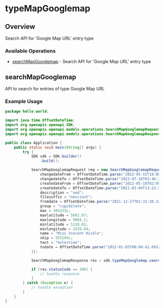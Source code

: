 # typeMapGooglemap

## Overview

Search API for 'Google Map URL' entry type

### Available Operations

* [searchMapGooglemap](#searchmapgooglemap) - Search API for 'Google Map URL' entry type

## searchMapGooglemap

API to search for entries of type Google Map URL

### Example Usage

```java
package hello.world;

import java.time.OffsetDateTime;
import org.openapis.openapi.SDK;
import org.openapis.openapi.models.operations.SearchMapGooglemapRequest;
import org.openapis.openapi.models.operations.SearchMapGooglemapResponse;

public class Application {
    public static void main(String[] args) {
        try {
            SDK sdk = SDK.builder()
                .build();

            SearchMapGooglemapRequest req = new SearchMapGooglemapRequest() {{
                changedateFrom = OffsetDateTime.parse("2022-05-15T10:08:44.059Z");
                changedateTo = OffsetDateTime.parse("2022-07-16T03:46:30.247Z");
                createdateFrom = OffsetDateTime.parse("2022-05-10T02:09:22.586Z");
                createdateTo = OffsetDateTime.parse("2021-03-04T13:22:29.959Z");
                description = "sed";
                filesuffix = "nesciunt";
                fromdate = OffsetDateTime.parse("2021-12-27T01:32:30.329Z");
                group = "cupiditate";
                max = 303253L;
                maxlatitude = 5692.87;
                maxlongitude = 9804.1;
                minlatitude = 5120.81;
                minlongitude = 2439.04;
                name = "Miss Vincent Hickle";
                skip = 555294L;
                text = "molestiae";
                todate = OffsetDateTime.parse("2022-01-05T00:04:42.693Z");
            }};            

            SearchMapGooglemapResponse res = sdk.typeMapGooglemap.searchMapGooglemap(req);

            if (res.statusCode == 200) {
                // handle response
            }
        } catch (Exception e) {
            // handle exception
        }
    }
}
```
